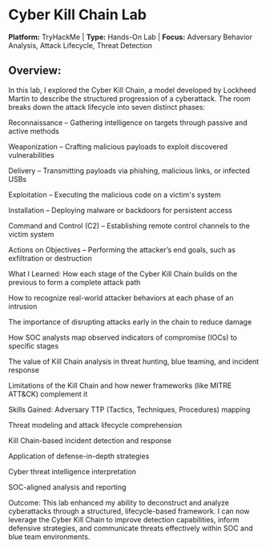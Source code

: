# Cyber Kill Chain Lab
<b>Platform:</b> TryHackMe | <b>Type:</b> Hands-On Lab | <b>Focus:</b> Adversary Behavior Analysis, Attack Lifecycle, Threat Detection
<h2>Overview:</h2>
In this lab, I explored the Cyber Kill Chain, a model developed by Lockheed Martin to describe the structured progression of a cyberattack. The room breaks down the attack lifecycle into seven distinct phases:

Reconnaissance – Gathering intelligence on targets through passive and active methods

Weaponization – Crafting malicious payloads to exploit discovered vulnerabilities

Delivery – Transmitting payloads via phishing, malicious links, or infected USBs

Exploitation – Executing the malicious code on a victim's system

Installation – Deploying malware or backdoors for persistent access

Command and Control (C2) – Establishing remote control channels to the victim system

Actions on Objectives – Performing the attacker’s end goals, such as exfiltration or destruction

What I Learned:
How each stage of the Cyber Kill Chain builds on the previous to form a complete attack path

How to recognize real-world attacker behaviors at each phase of an intrusion

The importance of disrupting attacks early in the chain to reduce damage

How SOC analysts map observed indicators of compromise (IOCs) to specific stages

The value of Kill Chain analysis in threat hunting, blue teaming, and incident response

Limitations of the Kill Chain and how newer frameworks (like MITRE ATT&CK) complement it

Skills Gained:
Adversary TTP (Tactics, Techniques, Procedures) mapping

Threat modeling and attack lifecycle comprehension

Kill Chain-based incident detection and response

Application of defense-in-depth strategies

Cyber threat intelligence interpretation

SOC-aligned analysis and reporting

Outcome:
This lab enhanced my ability to deconstruct and analyze cyberattacks through a structured, lifecycle-based framework. I can now leverage the Cyber Kill Chain to improve detection capabilities, inform defensive strategies, and communicate threats effectively within SOC and blue team environments.
